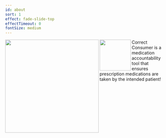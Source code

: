 ```yaml
---
id: about
sort: 1
effect: fade-slide-top
effectTimeout: 0
fontSize: medium
---
```

<img align="left" width="300" src="http://www.fillmurray.com/100/100">
<img align="left" width="100" height="100" src="http://www.fillmurray.com/100/100">

Correct Consumer is a medication accountability tool that ensures prescription medications are taken by the intended patient!

